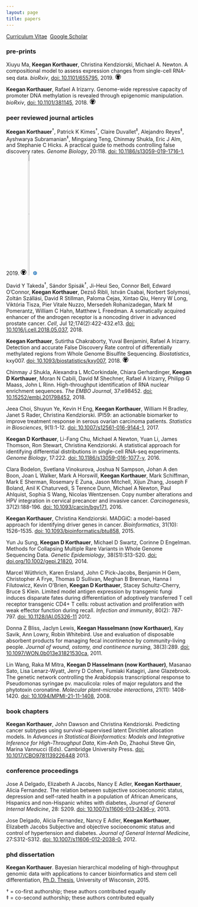 ```yaml
---
layout: page
title: papers
---
```


<!-- Global site tag (gtag.js) - Google Analytics -->
<script async src="https://www.googletagmanager.com/gtag/js?id=UA-110175023-1"></script>
<script>
  window.dataLayer = window.dataLayer || [];
  function gtag(){dataLayer.push(arguments);}
  gtag('js', new Date());

  gtag('config', 'UA-110175023-1');
</script>
<script type='text/javascript' src='https://d1bxh8uas1mnw7.cloudfront.net/assets/embed.js'></script>

<a class="btn btn-secondary" href="../cv-korthauer.pdf">Curriculum Vitae</a>&nbsp;&nbsp;<a class="btn btn-secondary" href="https://scholar.google.com/citations?user=spd-KjUAAAAJ&hl=en">Google Scholar</a>

### pre-prints

Xiuyu Ma, **Keegan Korthauer**, Christina Kendziorski, Michael A. Newton. A compositional model to assess expression changes from single-cell RNA-seq data. *bioRxiv*, [doi: 10.1101/655795](https://www.biorxiv.org/content/10.1101/655795v1), 2019. <a href="https://github.com/wiscstatman/scDDboost"><img src="../assets/img/github.png" title="Code to reproduce paper"></a> <span data-badge-popover="right" data-badge-type="2" data-doi="https://doi.org/10.1101/655795 " data-hide-no-mentions="true" class="altmetric-embed"></span>  

**Keegan Korthauer**, Rafael A Irizarry. Genome-wide repressive capacity of promoter DNA methylation is revealed through epigenomic manipulation. *bioRxiv*, [doi: 10.1101/381145](https://doi.org/10.1101/381145), 2018. <a href="https://github.com/kdkorthauer/repressiveCapacity"><img src="../assets/img/github.png" title="Code to reproduce paper"></a> <span data-badge-popover="right" data-badge-type="2" data-doi="https://doi.org/10.1101/381145" data-hide-no-mentions="true" class="altmetric-embed"></span>  

### peer reviewed journal articles

**Keegan Korthauer**<sup>&dagger;</sup>, Patrick K Kimes<sup>&dagger;</sup>, Claire Duvallet<sup>&Dagger;</sup>, Alejandro Reyes<sup>&Dagger;</sup>, Ayshwarya Subramanian<sup>&Dagger;</sup>, Mingxiang Teng, Chinmay Shukla, Eric J Alm, and Stephanie C Hicks. A practical guide to methods controlling false discovery rates. *Genome Biology*, 20:118. [doi: 10.1186/s13059-019-1716-1](https://doi.org/10.1186/s13059-019-1716-1), 2019. <a href="https://github.com/pkimes/benchmark-fdr"><img src="../assets/img/github.png" title="Code to reproduce paper"></a> <a href="http://bioconductor.org/packages/benchmarkfdrData2019/"><img width="2%" height="2%" src="../assets/img/biocnote.png" title="Bioconductor package"></a> <a href="https://github.com/kdkorthauer/benchmarkfdr-shiny"><img width="2%" height="2%" src="../assets/img/shiny.png" title="Shiny app to explore results"></a>  <span data-badge-popover="right" data-badge-type="2" data-doi="https://doi.org/10.1186/s13059-019-1716-1" data-hide-no-mentions="true" class="altmetric-embed"></span>  

David Y Takeda<sup>&dagger;</sup>, Sándor Spisák<sup>&dagger;</sup>, Ji-Heui Seo, Connor Bell, Edward O’Connor, **Keegan Korthauer**, Dezső Ribli, István Csabai, Norbert Solymosi, Zoltán Szállási, David R Stillman, Paloma Cejas, Xintao Qiu, Henry W Long, Viktória Tisza, Pier Vitale Nuzzo, Mersedeh Rohanizadegan, Mark M Pomerantz, William C Hahn, Matthew L Freedman. A somatically acquired enhancer of the androgen receptor is a noncoding driver in advanced prostate cancer. *Cell*, Jul 12;174(2):422-432.e13. [doi: 10.1016/j.cell.2018.05.037](https://doi.org/10.1016/j.cell.2018.05.037), 2018. <span data-badge-popover="right" data-badge-type="2" data-doi="https://doi.org/10.1016/j.cell.2018.05.037" data-hide-no-mentions="true" class="altmetric-embed"></span>  

**Keegan Korthauer**, Sutirtha Chakraborty, Yuval Benjamini, Rafael A Irizarry. Detection and accurate False Discovery Rate control of differentially methylated regions from Whole Genome Bisulfite Sequencing. *Biostatistics*, kxy007. [doi: 10.1093/biostatistics/kxy007](https://doi.org/10.1093/biostatistics/kxy007), 2018. <a href="https://github.com/kdkorthauer/dmrseqPaper"><img src="../assets/img/github.png" title="Code to reproduce paper"></a> <span data-badge-popover="right" data-badge-type="2" data-doi="https://doi.org/10.1093/biostatistics/kxy007" data-hide-no-mentions="true" class="altmetric-embed"></span>  

Chinmay J Shukla, Alexandra L McCorkindale, Chiara Gerhardinger, **Keegan D Korthauer**, Moran N Cabili, David M Shechner, Rafael A Irizarry, Philipp G Maass, John L Rinn.
High-throughput identification of RNA nuclear enrichment sequences. *The EMBO Journal*, 37:e98452. [doi: 10.15252/embj.201798452](https://doi.org/10.15252/embj.201798452), 2018. <span data-badge-popover="right" data-badge-type="2" data-doi="https://doi.org/10.15252/embj.201798452" data-hide-no-mentions="true" class="altmetric-embed"></span>  

Jeea Choi, Shuyun Ye, Kevin H Eng, **Keegan Korthauer**, William H Bradley, Janet S Rader, Christina Kendziorski. IPI59: an actionable biomarker to improve treatment response in serous ovarian carcinoma patients. *Statistics in Biosciences*, 9(1):1-12. [doi: 10.1007/s12561-016-9144-1](https://doi.org/10.1007/s12561-016-9144-1), 2017. <span data-badge-popover="right" data-badge-type="2" data-doi="https://doi.org/10.1007/s12561-016-9144-1" class="altmetric-embed"></span> 

**Keegan D Korthauer**, Li-Fang Chu, Michael A Newton, Yuan Li, James Thomson, Ron Stewart, Christina Kendziorski. A statistical approach for identifying differential distributions in single-cell RNA-seq experiments. *Genome Biology*, 17:222. [doi: 10.1186/s13059-016-1077-y](https://doi.org/10.1186/s13059-016-1077-y), 2016. <span data-badge-popover="right" data-badge-type="2" data-doi="https://doi.org/10.1186/s13059-016-1077-y" class="altmetric-embed"></span> 

Clara Bodelon, Svetlana Vinokurova, Joshua N Sampson, Johan A den Boon, Joan L Walker, Mark A Horswill, **Keegan Korthauer**, Mark Schiffman, Mark E Sherman, Rosemary E Zuna, Jason Mitchell, Xijun Zhang, Joseph F Boland, Anil K Chaturvedi, S Terence Dunn, Michael A Newton, Paul Ahlquist, Sophia S Wang, Nicolas Wentzensen. Copy number alterations and HPV integration in cervical precancer and invasive cancer. *Carcinogenesis*, 37(2):188-196. [doi: 10.1093/carcin/bgv171](https://doi.org/10.1093/carcin/bgv171), 2016. <span data-badge-popover="right" data-badge-type="2" data-doi="https://doi.org/10.1093/carcin/bgv171" class="altmetric-embed"></span> 

**Keegan Korthauer**, Christina Kendziorski. MADGiC: a model-based approach for identifying driver genes in cancer. *Bioinformatics*, 31(10): 1526–1535. [doi: 10.1093/bioinformatics/btu858](https://doi.org/10.1093/bioinformatics/btu858), 2015. <span data-badge-popover="right" data-badge-type="2" data-doi="https://doi.org/10.1093/bioinformatics/btu858" class="altmetric-embed"></span> 

Yun Ju Sung, **Keegan D Korthauer**, Michael D Swartz, Corinne D Engelman. Methods for Collapsing Multiple Rare Variants in Whole Genome Sequencing Data. *Genetic Epidemiology*, 38(S1):S13-S20. [doi: doi.org/10.1002/gepi.21820](https://doi.org/10.1002/gepi.21820), 2014. <span data-badge-popover="right" data-badge-type="2" data-doi="https://doi.org/10.1002/gepi.21820" class="altmetric-embed"></span> 

Marcel Wüthrich, Karen Ersland, John C Pick-Jacobs, Benjamin H Gern, Christopher A Frye, Thomas D Sullivan, Meghan B Brennan, Hanna I Filutowicz, Kevin O'Brien, **Keegan D Korthauer**, Stacey Schultz-Cherry, Bruce S Klein. Limited model antigen expression by transgenic fungi induces disparate fates during differentiation of adoptively transferred T cell receptor transgenic CD4+ T cells: robust activation and proliferation with weak effector function during recall. *Infection and immunity*, 80(2): 787-797. [doi: 10.1128/IAI.05326-11](https://doi.org/10.1128/IAI.05326-11) 2012. <span data-badge-popover="right" data-badge-type="2" data-doi="https://doi.org/10.1128/IAI.05326-11" class="altmetric-embed"></span> 

Donna Z Bliss, Jaclyn Lewis, **Keegan Hasselmann (now Korthauer)**, Kay Savik, Ann Lowry, Robin Whitebird. Use and evaluation of disposable absorbent products for managing fecal incontinence by community-living people. *Journal of wound, ostomy, and continence nursing*, 38(3):289. [doi: 10.1097/WON.0b013e31821530ca](https://doi.org/10.1097/WON.0b013e31821530ca), 2011. <span data-badge-popover="right" data-badge-type="2" data-doi="https://doi.org/10.1097/WON.0b013e31821530ca" class="altmetric-embed"></span> 

Lin Wang, Raka M Mitra, **Keegan D Hasselmann (now Korthauer)**, Masanao Sato, Lisa Lenarz-Wyatt, Jerry D Cohen, Fumiaki Katagiri, Jane Glazebrook. The genetic network controlling the Arabidopsis transcriptional response to Pseudomonas syringae pv. maculicola: roles of major regulators and the phytotoxin coronatine. *Molecular plant-microbe interactions*, 21(11): 1408-1420. [doi: 10.1094/MPMI-21-11-1408](https://doi.org/10.1094/MPMI-21-11-1408), 2008. <span data-badge-popover="right" data-badge-type="2" data-doi="https://doi.org/10.1094/MPMI-21-11-1408" class="altmetric-embed"></span> 

### book chapters

**Keegan Korthauer**, John Dawson and Christina Kendziorski. Predicting cancer subtypes using survival-supervised latent Dirichlet allocation models.  In *Advances in Statistical Bioinformatics: Models and Integrative Inference for High-Throughput Data*, Kim-Anh Do, Zhaohui Steve Qin, Marina Vannucci (Eds). Cambridge University Press. [doi: 10.1017/CBO9781139226448](https://doi.org/10.1017/CBO9781139226448) 2013. <span data-badge-popover="right" data-badge-type="2" data-doi="https://doi.org/10.1017/CBO9781139226448" class="altmetric-embed"></span> 

### conference proceedings

Jose A Delgado, Elizabeth A Jacobs, Nancy E Adler, **Keegan Korthauer**, Alicia Fernandez. The relation between subjective socioeconomic status, depression and self-rated health in a population of African Americans, Hispanics and non-Hispanic whites with diabetes, *Journal of General Internal Medicine*, 28: S209. [doi: 10.1007/s11606-013-2436-y](https://doi.org/10.1007/s11606-013-2436-y), 2013. <span data-badge-popover="right" data-badge-type="2" data-doi="https://doi.org/10.1007/s11606-013-2436-y" class="altmetric-embed"></span> 

Jose Delgado, Alicia Fernandez, Nancy E Adler, **Keegan Korthauer**, Elizabeth Jacobs Subjective and objective socioeconomic status and control of hypertension and diabetes. *Journal of General Internal Medicine*, 27:S312-S312. [doi: 10.1007/s11606-012-2038-0](https://doi.org/10.1007/s11606-012-2038-0), 2012. <span data-badge-popover="right" data-badge-type="2" data-doi="https://doi.org/10.1007/s11606-012-2038-0" class="altmetric-embed"></span> 

### phd dissertation

**Keegan Korthauer**. Bayesian hierarchical modeling of high-throughput genomic data with applications to cancer bioinformatics and stem cell differentiation, [Ph.D. Thesis](https://depot.library.wisc.edu/repository/fedora/1711.dl:5OWS5B2JU3NWD8Q/datastreams/REF/content), University of Wisconsin, 2015. 

&dagger; = co-first authorship; these authors contributed equally    
&Dagger; = co-second authorship; these authors contributed equally